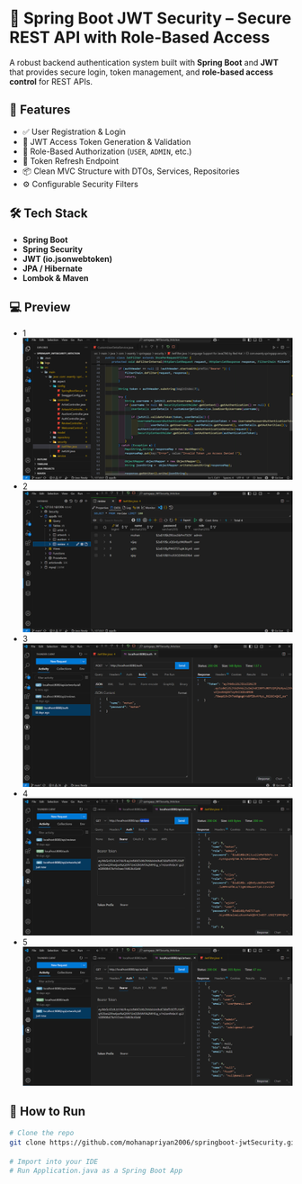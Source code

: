 # 🔐 Spring Boot JWT Security – Secure REST API with Role-Based Access

A robust backend authentication system built with **Spring Boot** and **JWT** that provides secure login, token management, and **role-based access control** for REST APIs.

## 🚀 Features
- ✅ User Registration & Login
- 🔐 JWT Access Token Generation & Validation
- 👥 Role-Based Authorization (`USER`, `ADMIN`, etc.)
- 🔄 Token Refresh Endpoint
- 📦 Clean MVC Structure with DTOs, Services, Repositories
- ⚙️ Configurable Security Filters

## 🛠️ Tech Stack
- **Spring Boot**  
- **Spring Security**
- **JWT (io.jsonwebtoken)**
- **JPA / Hibernate**
- **Lombok & Maven**


## 💻 Preview
- 1
![image1](./screenshots/image1.png)
- 2
![image2](./screenshots/image2.png)
- 3
![image3](./screenshots/image3.png)
- 4
![image4](./screenshots/image4.png)
- 5
![image5](./screenshots/image5.png)

## 📌 How to Run

```bash
# Clone the repo
git clone https://github.com/mohanapriyan2006/springboot-jwtSecurity.git

# Import into your IDE
# Run Application.java as a Spring Boot App
